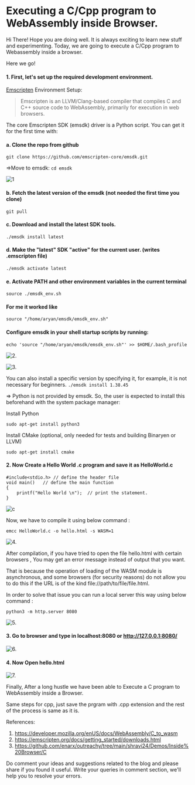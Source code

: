 # Executing a C/Cpp program to WebAssembly inside Browser.



Hi There! Hope you are doing well. It is always exciting to learn new stuff and experimenting. Today, we are going to execute a C/Cpp program to Webassembly inside a browser.

Here we go!

#### 1. First, let's set up the required development environment.
[Emscripten](https://emscripten.org/) Environment Setup:

> Emscripten is an LLVM/Clang-based compiler that compiles C and C++ source code to WebAssembly, primarily for execution in web browsers.

The core Emscripten SDK (emsdk) driver is a Python script. You can get it for the first time with:

#### a. Clone the repo from github

```
git clone https://github.com/emscripten-core/emsdk.git
```
=>Move to emsdk:
`cd emsdk`


![1](https://www.wasm.builders/remoteimages/uploads/articles/n5jv6b5mg7vds19fsrvw.png)

#### b. Fetch the latest version of the emsdk (not needed the first time you clone)
`git pull`

#### c. Download and install the latest SDK tools.

```
./emsdk install latest
```

#### d. Make the "latest" SDK "active" for the current user. (writes .emscripten file)

```
./emsdk activate latest
```

#### e. Activate PATH and other environment variables in the current terminal

```
source ./emsdk_env.sh
```
#### For me it worked like
```
source "/home/aryan/emsdk/emsdk_env.sh"
```

#### Configure emsdk in your shell startup scripts by running:
```
echo 'source "/home/aryan/emsdk/emsdk_env.sh"' >> $HOME/.bash_profile
```


![2.](https://www.wasm.builders/remoteimages/uploads/articles/5cdjlg5jyyjhle29eemq.png)


![3.](https://www.wasm.builders/remoteimages/uploads/articles/2c7y5rw909971ej05myy.png)

You can also install a specific version by specifying it, for example, it is not necessary for beginners.
`./emsdk install 1.38.45`

=> Python is not provided by emsdk. So, the user is expected to install this beforehand with the system package manager:

Install Python

```
sudo apt-get install python3
```
Install CMake (optional, only needed for tests and building Binaryen or LLVM)

```
sudo apt-get install cmake
```

#### 2. Now Create a Hello World .c program and save it as HelloWorld.c


```
#include<stdio.h> // define the header file  
void main()   // define the main function  
{  
    printf("Hello World \n");  // print the statement.  
}  
```

![c](https://www.wasm.builders/remoteimages/uploads/articles/0j4treunjciofblvlhhz.png)


Now, we have to compile it using below command :

```
emcc HelloWorld.c -o hello.html -s WASM=1
```

![4.](https://www.wasm.builders/remoteimages/uploads/articles/v8qbho2door4g16de7ji.png)

After compilation, if you have tried to open the file hello.html with certain browsers , You may get an error message instead of output that you want.

That is because the operation of loading of the WASM module is asynchronous, and some browsers (for security reasons) do not allow you to do this if the URL is of the kind file://path/to/file/file.html.

In order to solve that issue you can run a local server this way using below command :

```
python3 -m http.server 8080
```



![5.](https://www.wasm.builders/remoteimages/uploads/articles/zzbfpe6dswitd1rmmutv.png)




#### 3. Go to browser and type in localhost:8080 or http://127.0.0.1:8080/

![6.](https://www.wasm.builders/remoteimages/uploads/articles/imlb5ijtt1y40rz9za7b.png)



#### 4. Now Open hello.html
![7.](https://www.wasm.builders/remoteimages/uploads/articles/f5mqadb2k1w9ydtgd3v4.png)


Finally, After a long hustle we have been able to Execute a  C program to WebAssembly inside a Browser.

Same steps for cpp, just save the prgram with .cpp extension and the rest of the process is same as it is.


References:

1. https://developer.mozilla.org/enUS/docs/WebAssembly/C_to_wasm
2. https://emscripten.org/docs/getting_started/downloads.html
3. https://github.com/enarx/outreachy/tree/main/shravi24/Demos/Inside%20Browser/C

Do comment your ideas and suggestions related to the blog and please share if you found it useful.
Write your queries in comment section, we'll help you to resolve your errors.

